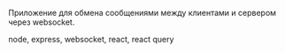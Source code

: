 Приложение для обмена сообщениями между клиентами и сервером через websocket.

node,
express,
websocket,
react,
react query
